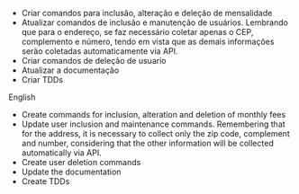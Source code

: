 * Criar comandos para inclusão, alteração e deleção de mensalidade
* Atualizar comandos de inclusão e manutenção de usuários. Lembrando que para o endereço, se faz necessário coletar apenas o CEP, complemento e número, tendo em vista que as demais informações serão coletadas automaticamente via API.
* Criar comandos de deleção de usuario
* Atualizar a documentação
* Criar TDDs

English

* Create commands for inclusion, alteration and deletion of monthly fees
* Update user inclusion and maintenance commands. Remembering that for the address, it is necessary to collect only the zip code, complement and number, considering that the other information will be collected automatically via API.
* Create user deletion commands
* Update the documentation
* Create TDDs
